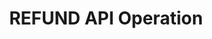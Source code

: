 ---
title: 	REFUND API Operation
position_number: 7
type: post
description: Refund request
 
parameters:
  - name: result
    Datatype: String(40)
    Description: Will always be “success” if processed and "failure" if error
  - name: merchantId
    Datatype: Integer(18)
    Description: The merchantId value sent in the Session Token Request 
  - name: action
    Datatype: String (enum)
    Description: Will always be “REFUND”
  - name: merchantTxId
    Datatype: String (50)
    Description: Transaction identifier or Order ID in merchant system. Generated by the IPG Gateway, if not received in the Session Token Request 
  - name: originalMerchantTxId
    Datatype: String (50)
    Description: The merchant transaction identifier of the transaction that was refunded
  - name: originalTxId
    Datatype: Integer (18)
    Description: The IPG Gateway transaction Id of the transaction refunded sent in the Session Token Request (section 1.1)
  - name: txId
    Datatype: Integer (18)
    Description: The unique identifier for the refund transaction in the IPG Gateway
  - name: amount
    Datatype: BigDecimal (15.2 or 15.3)
    Description: The transaction amount refunded sent in the Session Token Request (section 1.1)
  - name: currency
    Datatype: String (enum)
    Description: The transaction ISO alpha-3 currency code, as defined in the ISO 4217 standard, used in the original and refund transactions
  - name: customerId
    Datatype: String (20)
    Description: The IPG Gateway customer identifier used in the original and refund transactions
  - name: pan
    Datatype: String (100)
    Description: The customer account value/number used in the original and the refund transactions.  For payment card transactions this is the IPG Gateway Card Token.
  - name: brandId
    Datatype: Integer(18)
    Description: The brandId value for the original and the refund transaction
  - name: paymentSolutionId
    Datatype: Integer(18)
    Description: The paymentSolutionId value used in the original and refund transactions
  - name: Status
    Datatype: String(enum)
    Description: The status of the transaction in IPG Gateway -
#Status	Condition
#SET_FOR_REFUND	If “REFUND” successful
#ERROR	If an error was returned by the payment process
  - name: errors
    Datatype: String(400)
    Description: Any errors that occurred during the successful processing of a transaction
  - name: resultId
    Datatype: String(40)
    Description: Hexadecimal string that is to be used in any support request calls
  - name: processingTime
    Datatype: Integer (18)
    Description: The time in seconds for the process to complete
  - name: additionalDetails
    Datatype: Array
    Description: Not used – will always be “{}” or not included




left_code_blocks:
  - code_block: |-
      $ .post("https://apiuat.test.boipapaymentgateway.com/token?"> {
      Customer ID:hptest, Brand ID:897774000/, channel:ECOM, currency:GBP, country:GB, merchantId:897774, action:PURCHASE, amount:5, password:u16q9rZ02bW0jqTjxH8t, allowOriginUrl:*, timestamp:timestamp, paymentSolutionId:500, merchantNotificationUrl:https://ptsv2.com/t/v4w7q-1558948751/post, merchantLandingPageUrl:https://ptsv2.com/t/v4w7q-1558948751/post, forceSecurePayment:false, language:en, postCode (CIP):123456
      };
    title: jQuery
    language: javascript
right_code_blocks:
  - code_block: |2-
      {
         "amount": "163",
         "resultId": "4fd9f223-bb1a-4879-a6e6-81a10b53bdca",       "originalMerchantTxId": "Yn5ufTMdNXwe9bYyrNay",
         "txId": "11622786",
         "additionalDetails": {},
         "processingTime": 948,
         "result": "success",
         "merchantId": "167738",
         "brandId": "1677380000",
         "merchantTxId": "lCLe3ImCEPKObYFMdD35",
         "customerId": "zw72ejcNN1OL1Vy2zlnw",
         "action": "REFUND",
         "paymentSolutionId": "500",
         "currency": "USD",
         "pan": "8746507628231111",
         "originalTxId": "11622153",
         "status": "SET_FOR_REFUND"

      }
    title: Response
    language: json
  - code_block: |2-
      {
            "result": "failure",
            "resultId": "308802f2-224d-44f5-b256-8d9443a72770",
            "additionalDetails": {},
            "errors": [
                { "messageCode": "This field is required in [TOKEN]", "fieldName": "amount" }
            ],
            "processingTime": 173

      }
    title: Error
    language: json
---